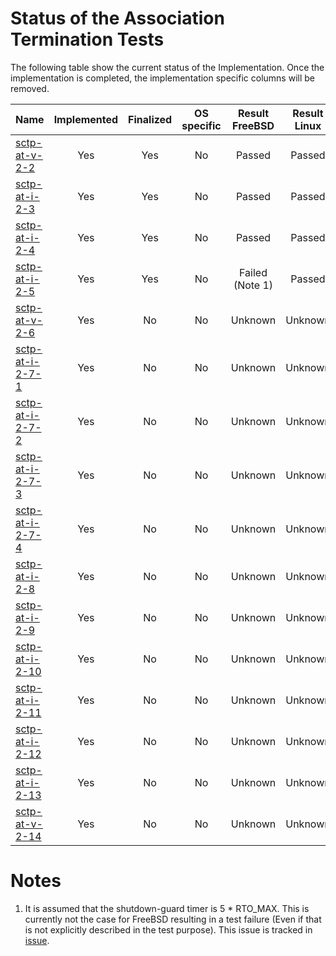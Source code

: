 # Status of the Association Termination Tests

The following table show the current status of the Implementation. Once the implementation is completed, the implementation specific columns will be removed.

| Name                                  | Implemented | Finalized | OS specific | Result FreeBSD | Result Linux |
|:--------------------------------------|:-----------:|:---------:|:-----------:|:--------------:|:------------:|
|[sctp-at-v-2-2](sctp-at-v-2-2.pkt)     | Yes         | Yes       | No          | Passed         | Passed       |
|[sctp-at-i-2-3](sctp-at-i-2-3.pkt)     | Yes         | Yes       | No          | Passed         | Passed       |
|[sctp-at-i-2-4](sctp-at-i-2-4.pkt)     | Yes         | Yes       | No          | Passed         | Passed       |
|[sctp-at-i-2-5](sctp-at-i-2-5.pkt)     | Yes         | Yes       | No          | Failed (Note 1)| Passed       |
|[sctp-at-v-2-6](sctp-at-v-2-6.pkt)     | Yes         | No        | No          | Unknown        | Unknown      |
|[sctp-at-i-2-7-1](sctp-at-i-2-7-1.pkt) | Yes         | No        | No          | Unknown        | Unknown      |
|[sctp-at-i-2-7-2](sctp-at-i-2-7-2.pkt) | Yes         | No        | No          | Unknown        | Unknown      |
|[sctp-at-i-2-7-3](sctp-at-i-2-7-3.pkt) | Yes         | No        | No          | Unknown        | Unknown      |
|[sctp-at-i-2-7-4](sctp-at-i-2-7-4.pkt) | Yes         | No        | No          | Unknown        | Unknown      |
|[sctp-at-i-2-8](sctp-at-i-2-8.pkt)     | Yes         | No        | No          | Unknown        | Unknown      |
|[sctp-at-i-2-9](sctp-at-i-2-9.pkt)     | Yes         | No        | No          | Unknown        | Unknown      |
|[sctp-at-i-2-10](sctp-at-i-2-10.pkt)   | Yes         | No        | No          | Unknown        | Unknown      |
|[sctp-at-i-2-11](sctp-at-i-2-11.pkt)   | Yes         | No        | No          | Unknown        | Unknown      |
|[sctp-at-i-2-12](sctp-at-i-2-12.pkt)   | Yes         | No        | No          | Unknown        | Unknown      |
|[sctp-at-i-2-13](sctp-at-i-2-13.pkt)   | Yes         | No        | No          | Unknown        | Unknown      |
|[sctp-at-v-2-14](sctp-at-v-2-14.pkt)   | Yes         | No        | No          | Unknown        | Unknown      |

# Notes

1. It is assumed that the shutdown-guard timer is 5 * RTO_MAX. This is currently not the case for FreeBSD resulting in a test failure (Even if that is not explicitly described in the test purpose). This issue is tracked in [issue](https://github.com/sctplab/SCTP_NKE_Yosemite/issues/6).
